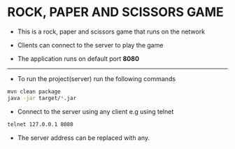 # ROCK, PAPER AND SCISSORS GAME

- This is a rock, paper and scissors game that runs on the network
 
- Clients can connect to the server to play the game
 
- The application runs on default port **8080**
---

- To run the project(server) run the following commands

```bash
mvn clean package
java -jar target/*.jar
```

- Connect to the server using any client e.g using telnet
```bash
telnet 127.0.0.1 8080
```

- The server address can be replaced with any. 
